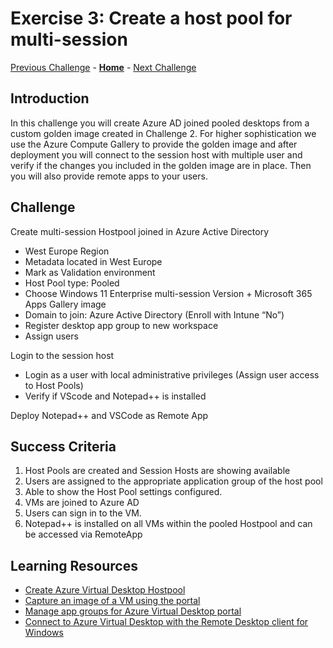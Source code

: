 # Exercise 3: Create a host pool for multi-session
[Previous Challenge](./02-Create-a-custom-golden-image.md) - **[Home](../Readme.md)** - [Next Challenge](./04-Implement-FSLogix-Profile-Solution.md)

## Introduction
In this challenge you will create Azure AD joined pooled desktops from a custom golden image created in Challenge 2. For higher sophistication we use the Azure Compute Gallery to provide the golden image and after deployment you will connect to the session host with multiple user and verify if the changes you included in the golden image are in place. Then you will also provide remote apps to your users.

## Challenge
Create multi-session Hostpool joined in Azure Active Directory
- West Europe Region
- Metadata located in West Europe
- Mark as Validation environment
- Host Pool type: Pooled
- Choose Windows 11 Enterprise multi-session Version + Microsoft 365 Apps Gallery image  
- Domain to join: Azure Active Directory (Enroll with Intune “No”)
- Register desktop app group to new workspace
- Assign users

Login to the session host
- Login as a user with local administrative privileges (Assign user access to Host Pools)
- Verify if VScode and Notepad++ is installed

Deploy Notepad++ and VSCode as Remote App

## Success Criteria
1.	Host Pools are created and Session Hosts are showing available
2.	Users are assigned to the appropriate application group of the host pool
3.	Able to show the Host Pool settings configured.
4.	VMs are joined to Azure AD
5.	Users can sign in to the VM.
6.	Notepad++ is installed on all VMs within the pooled Hostpool and can be accessed via RemoteApp

## Learning Resources
- [Create Azure Virtual Desktop Hostpool](https://learn.microsoft.com/en-us/azure/virtual-desktop/create-host-pools-azure-marketplace)
- [Capture an image of a VM using the portal](https://learn.microsoft.com/en-us/azure/virtual-machines/capture-image-portal)
- [Manage app groups for Azure Virtual Desktop portal](https://learn.microsoft.com/en-us/azure/virtual-desktop/manage-app-groups)
- [Connect to Azure Virtual Desktop with the Remote Desktop client for Windows](https://learn.microsoft.com/en-us/azure/virtual-desktop/users/connect-windows?tabs=subscribe#install-the-windows-desktop-client)








